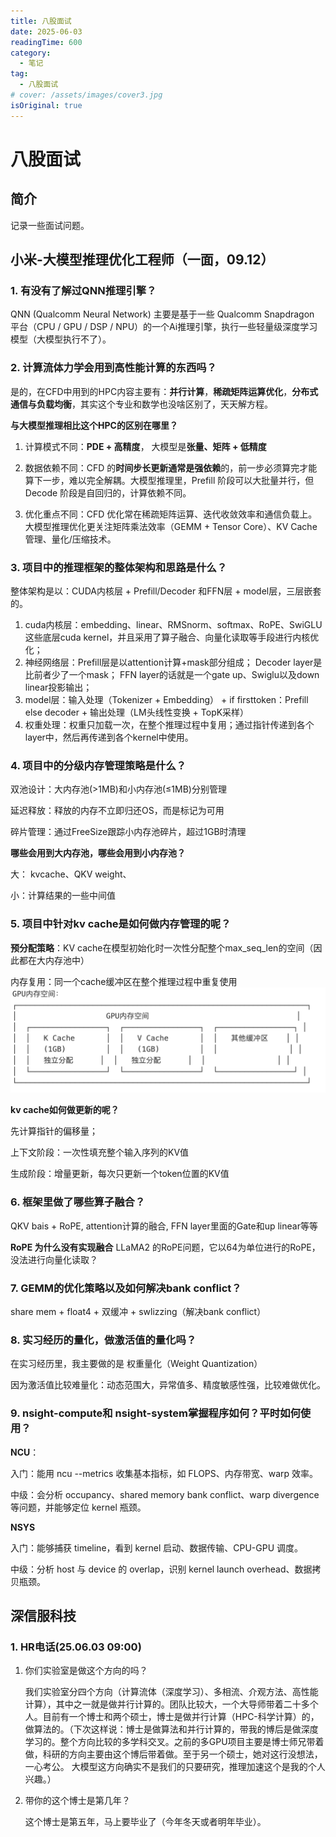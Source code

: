 ```yaml
---
title: 八股面试
date: 2025-06-03
readingTime: 600
category:
  - 笔记
tag:
  - 八股面试
# cover: /assets/images/cover3.jpg
isOriginal: true
---
```


# 八股面试

## 简介
记录一些面试问题。

<!-- more -->
## 小米-大模型推理优化工程师（一面，09.12）

### 1. 有没有了解过QNN推理引擎？
QNN (Qualcomm Neural Network) 主要是基于一些 Qualcomm Snapdragon 平台（CPU / GPU / DSP / NPU）的一个Ai推理引擎，执行一些轻量级深度学习模型（大模型执行不了）。

### 2. 计算流体力学会用到高性能计算的东西吗？
是的，在CFD中用到的HPC内容主要有：**并行计算**，**稀疏矩阵运算优化**，**分布式通信与负载均衡**，其实这个专业和数学也没啥区别了，天天解方程。

**与大模型推理相比这个HPC的区别在哪里？**
1. 计算模式不同：**PDE + 高精度**， 大模型是**张量、矩阵 + 低精度**

2. 数据依赖不同：CFD 的**时间步长更新通常是强依赖**的，前一步必须算完才能算下一步，难以完全解耦。大模型推理里，Prefill 阶段可以大批量并行，但 Decode 阶段是自回归的，计算依赖不同。

3. 优化重点不同：CFD 优化常在稀疏矩阵运算、迭代收敛效率和通信负载上。大模型推理优化更关注矩阵乘法效率（GEMM + Tensor Core）、KV Cache管理、量化/压缩技术。

### 3. 项目中的推理框架的整体架构和思路是什么？
整体架构是以：CUDA内核层 + Prefill/Decoder 和FFN层 + model层，三层嵌套的。
1. cuda内核层：embedding、linear、RMSnorm、softmax、RoPE、SwiGLU这些底层cuda kernel，并且采用了算子融合、向量化读取等手段进行内核优化；
2. 神经网络层：Prefill层是以attention计算+mask部分组成； Decoder layer是比前者少了一个mask； FFN layer的话就是一个gate up、Swiglu以及down linear投影输出；
3. model层：输入处理（Tokenizer + Embedding） + if firsttoken：Prefill else decoder + 输出处理（LM头线性变换 + TopK采样）
4. 权重处理：权重只加载一次，在整个推理过程中复用；通过指针传递到各个layer中，然后再传递到各个kernel中使用。

### 4. 项目中的分级内存管理策略是什么？
双池设计：大内存池(>1MB)和小内存池(≤1MB)分别管理

延迟释放：释放的内存不立即归还OS，而是标记为可用

碎片管理：通过FreeSize跟踪小内存池碎片，超过1GB时清理

**哪些会用到大内存池，哪些会用到小内存池？**

大： kvcache、QKV weight、

小：计算结果的一些中间值

### 5. 项目中针对kv cache是如何做内存管理的呢？
**预分配策略**：KV cache在模型初始化时一次性分配整个max_seq_len的空间（因此都在大内存池中）

内存复用：同一个cache缓冲区在整个推理过程中重复使用
![](Figure/Interview/T_5.png)


**kv cache如何做更新的呢？**

先计算指针的偏移量；

上下文阶段：一次性填充整个输入序列的KV值

生成阶段：增量更新，每次只更新一个token位置的KV值

### 6. 框架里做了哪些算子融合？
QKV bais + RoPE, attention计算的融合, FFN layer里面的Gate和up linear等等

**RoPE 为什么没有实现融合**
LLaMA2 的RoPE问题，它以64为单位进行的RoPE，没法进行向量化读取？

### 7. GEMM的优化策略以及如何解决bank conflict？

share mem + float4 + 双缓冲 + swlizzing（解决bank conflict）

### 8. 实习经历的量化，做激活值的量化吗？
在实习经历里，我主要做的是 权重量化（Weight Quantization）

因为激活值比较难量化：动态范围大，异常值多、精度敏感性强，比较难做优化。

### 9. nsight-compute和 nsight-system掌握程序如何？平时如何使用？
**NCU**：

入门：能用 ncu --metrics 收集基本指标，如 FLOPS、内存带宽、warp 效率。

中级：会分析 occupancy、shared memory bank conflict、warp divergence 等问题，并能够定位 kernel 瓶颈。

**NSYS**

入门：能够捕获 timeline，看到 kernel 启动、数据传输、CPU-GPU 调度。

中级：分析 host 与 device 的 overlap，识别 kernel launch overhead、数据拷贝瓶颈。


## 深信服科技

### 1. HR电话(25.06.03 09:00)
1. 你们实验室是做这个方向的吗？

    我们实验室分四个方向（计算流体（深度学习）、多相流、介观方法、高性能计算），其中之一就是做并行计算的。团队比较大，一个大导师带着二十多个人。目前有一个博士和两个硕士，博士是做并行计算（HPC-科学计算）的，做算法的。（下次这样说：博士是做算法和并行计算的，带我的博后是做深度学习的。整个方向比较的多学科交叉。之前的多GPU项目主要是博士师兄带着做，科研的方向主要由这个博后带着做。至于另一个硕士，她对这行没想法，一心考公。 大模型这方向确实不是我们的只要研究，推理加速这个是我的个人兴趣。）

2. 带你的这个博士是第几年？

    这个博士是第五年，马上要毕业了（今年冬天或者明年毕业）。